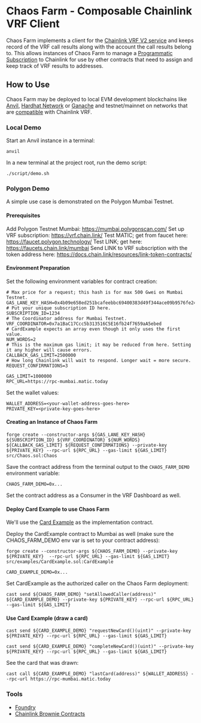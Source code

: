 # Chaos Farm - Composable Chainlink VRF Client

Chaos Farm implements a client for the [Chainlink VRF V2 service](https://chain.link/vrf) and keeps record of the VRF call results along with the account the call results belong to. This allows instances of Chaos Farm to manage a [Programmatic Subscription](https://docs.chain.link/vrf/v2/subscription/examples/programmatic-subscription) to Chainlink for use by other contracts that need to assign and keep track of VRF results to addresses.

## How to Use

Chaos Farm may be deployed to local EVM development blockchains like [Anvil](https://github.com/foundry-rs/foundry/tree/master/anvil), [Hardhat Network](https://hardhat.org/hardhat-network/docs/overview) or [Ganache](https://trufflesuite.com/ganache/) and testnet/mainnet on networks that are [compatible](https://docs.chain.link/docs/vrf/v2/subscription/supported-networks/) with Chainlink VRF.

### Local Demo

Start an Anvil instance in a terminal:

```
anvil
```

In a new terminal at the project root, run the demo script:

```
./script/demo.sh
```

### Polygon Demo

A simple use case is demonstrated on the Polygon Mumbai Testnet.

#### Prerequisites

Add Polygon Testnet Mumbai: https://mumbai.polygonscan.com/
Set up VRF subscription: https://vrf.chain.link/
Test MATIC; get from faucet here: https://faucet.polygon.technology/
Test LINK; get here: https://faucets.chain.link/mumbai
Send LINK to VRF subscription with the token address here: https://docs.chain.link/resources/link-token-contracts/

#### Environment Preparation

Set the following environment variables for contract creation:

```
# Max price for a request; this hash is for max 500 Gwei on Mumbai Testnet.
GAS_LANE_KEY_HASH=0x4b09e658ed251bcafeebbc69400383d49f344ace09b9576fe248bb02c003fe9f
# Put your unique subscription ID here.
SUBSCRIPTION_ID=1234
# The Coordinator address for Mumbai Testnet.
VRF_COORDINATOR=0x7a1BaC17Ccc5b313516C5E16fb24f7659aA5ebed
# CardExample expects an array even though it only uses the first value.
NUM_WORDS=2
# This is the maximum gas limit; it may be reduced from here. Setting it any higher will cause errors.
CALLBACK_GAS_LIMIT=2500000
# How long Chainlink will wait to respond. Longer wait = more secure.
REQUEST_CONFIRMATIONS=3

GAS_LIMIT=1000000
RPC_URL=https://rpc-mumbai.matic.today

```

Set the wallet values:

```
WALLET_ADDRESS=<your-wallet-address-goes-here>
PRIVATE_KEY=<private-key-goes-here>
```

#### Creating an Instance of Chaos Farm

```
forge create --constructor-args ${GAS_LANE_KEY_HASH} ${SUBSCRIPTION_ID} ${VRF_COORDINATOR} ${NUM_WORDS} ${CALLBACK_GAS_LIMIT} ${REQUEST_CONFIRMATIONS} --private-key ${PRIVATE_KEY} --rpc-url ${RPC_URL} --gas-limit ${GAS_LIMIT} src/Chaos.sol:Chaos
```

Save the contract address from the terminal output to the `CHAOS_FARM_DEMO` environment variable:

```
CHAOS_FARM_DEMO=0x...
```

Set the contract address as a Consumer in the VRF Dashboard as well.

#### Deploy Card Example to use Chaos Farm

We'll use the [Card Example](https://github.com/daveminer/chaos-farm/blob/main/src/examples/CardExample.sol) as the implementation contract.

Deploy the CardExample contract to Mumbai as well (make sure the CHAOS_FARM_DEMO env var is set to your contract address):

```
forge create --constructor-args ${CHAOS_FARM_DEMO} --private-key ${PRIVATE_KEY}  --rpc-url ${RPC_URL} --gas-limit ${GAS_LIMIT} src/examples/CardExample.sol:CardExample
```

```
CARD_EXAMPLE_DEMO=0x...
```

Set CardExample as the authorized caller on the Chaos Farm deployment:
```
cast send ${CHAOS_FARM_DEMO} "setAllowedCaller(address)" ${CARD_EXAMPLE_DEMO} --private-key ${PRIVATE_KEY} --rpc-url ${RPC_URL} --gas-limit ${GAS_LIMIT}
```


#### Use Card Example (draw a card)

```
cast send ${CARD_EXAMPLE_DEMO} "requestNewCard()(uint)" --private-key ${PRIVATE_KEY} --rpc-url ${RPC_URL} --gas-limit ${GAS_LIMIT}
```

```
cast send ${CARD_EXAMPLE_DEMO} "completeNewCard()(uint)" --private-key ${PRIVATE_KEY} --rpc-url ${RPC_URL} --gas-limit ${GAS_LIMIT}
```

See the card that was drawn:

```
cast call ${CARD_EXAMPLE_DEMO} "lastCard(address)" ${WALLET_ADDRESS} --rpc-url https://rpc-mumbai.matic.today
```

### Tools

- [Foundry](https://github.com/foundry-rs/foundry)
- [Chainlink Brownie Contracts](https://github.com/smartcontractkit/chainlink-brownie-contracts)

